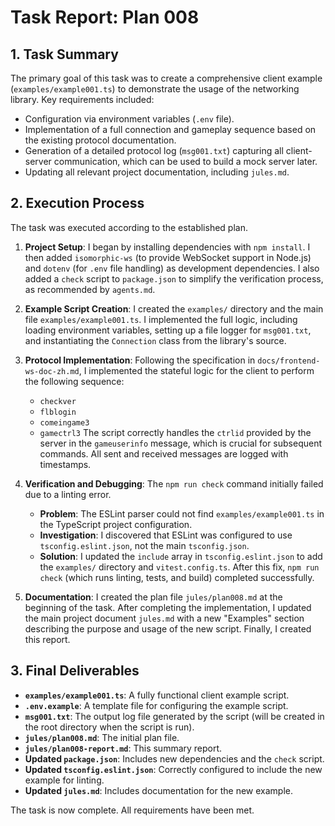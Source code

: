 # Task Report: Plan 008

## 1. Task Summary

The primary goal of this task was to create a comprehensive client example (`examples/example001.ts`) to demonstrate the usage of the networking library. Key requirements included:
- Configuration via environment variables (`.env` file).
- Implementation of a full connection and gameplay sequence based on the existing protocol documentation.
- Generation of a detailed protocol log (`msg001.txt`) capturing all client-server communication, which can be used to build a mock server later.
- Updating all relevant project documentation, including `jules.md`.

## 2. Execution Process

The task was executed according to the established plan.

1.  **Project Setup**: I began by installing dependencies with `npm install`. I then added `isomorphic-ws` (to provide WebSocket support in Node.js) and `dotenv` (for `.env` file handling) as development dependencies. I also added a `check` script to `package.json` to simplify the verification process, as recommended by `agents.md`.

2.  **Example Script Creation**: I created the `examples/` directory and the main file `examples/example001.ts`. I implemented the full logic, including loading environment variables, setting up a file logger for `msg001.txt`, and instantiating the `Connection` class from the library's source.

3.  **Protocol Implementation**: Following the specification in `docs/frontend-ws-doc-zh.md`, I implemented the stateful logic for the client to perform the following sequence:
    - `checkver`
    - `flblogin`
    - `comeingame3`
    - `gamectrl3`
    The script correctly handles the `ctrlid` provided by the server in the `gameuserinfo` message, which is crucial for subsequent commands. All sent and received messages are logged with timestamps.

4.  **Verification and Debugging**: The `npm run check` command initially failed due to a linting error.
    - **Problem**: The ESLint parser could not find `examples/example001.ts` in the TypeScript project configuration.
    - **Investigation**: I discovered that ESLint was configured to use `tsconfig.eslint.json`, not the main `tsconfig.json`.
    - **Solution**: I updated the `include` array in `tsconfig.eslint.json` to add the `examples/` directory and `vitest.config.ts`. After this fix, `npm run check` (which runs linting, tests, and build) completed successfully.

5.  **Documentation**: I created the plan file `jules/plan008.md` at the beginning of the task. After completing the implementation, I updated the main project document `jules.md` with a new "Examples" section describing the purpose and usage of the new script. Finally, I created this report.

## 3. Final Deliverables

-   **`examples/example001.ts`**: A fully functional client example script.
-   **`.env.example`**: A template file for configuring the example script.
-   **`msg001.txt`**: The output log file generated by the script (will be created in the root directory when the script is run).
-   **`jules/plan008.md`**: The initial plan file.
-   **`jules/plan008-report.md`**: This summary report.
-   **Updated `package.json`**: Includes new dependencies and the `check` script.
-   **Updated `tsconfig.eslint.json`**: Correctly configured to include the new example for linting.
-   **Updated `jules.md`**: Includes documentation for the new example.

The task is now complete. All requirements have been met.
